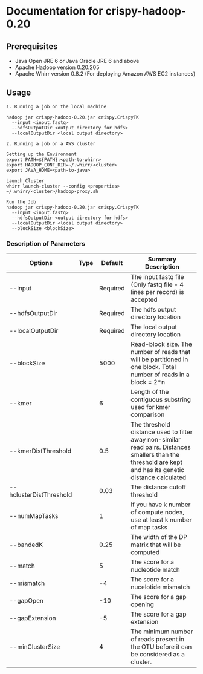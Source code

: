 # Documentation for crispy-hadoop-0.20

## Prerequisites
  * Java Open JRE 6 or Java Oracle JRE 6 and above
  * Apache Hadoop version 0.20.205
  * Apache Whirr version 0.8.2 (For deploying Amazon AWS EC2 instances)


## Usage
```
1. Running a job on the local machine

hadoop jar crispy-hadoop-0.20.jar crispy.CrispyTK
  --input <input.fastq>
  --hdfsOutputDir <output directory for hdfs>
  --localOutputDir <local output directory>

2. Running a job on a AWS cluster

Setting up the Environment
export PATH=${PATH}:<path-to-whirr>
export HADOOP_CONF_DIR=~/.whirr/<cluster>
export JAVA_HOME=<path-to-java>

Launch Cluster
whirr launch-cluster --config <properties>
~/.whirr/<cluster>/hadoop-proxy.sh

Run the Job
hadoop jar crispy-hadoop-0.20.jar crispy.CrispyTK
  --input <input.fastq>
  --hdfsOutputDir <output directory for hdfs>
  --localOutputDir <local output directory>
  --blockSize <blockSize>
```

### Description of Parameters

| Options | Type | Default | Summary Description |
|---------|------|---------|---------------------|
| --input | <Strng> | Required | The input fastq file (Only fastq file - 4 lines per record) is accepted |
| --hdfsOutputDir | <String> | Required | The hdfs output directory location |
| --localOutputDir | <String> | Required | The local output directory location |
| --blockSize | <Integer> | 5000 | Read-block size. The number of reads that will be partitioned in one block. Total number of reads in a block = 2*n |
| --kmer | <Integer> | 6 | Length of the contiguous substring used for kmer comparison |
| --kmerDistThreshold | <Double> | 0.5 | The threshold distance used to filter away non-similar read pairs. Distances smallers than the threshold are kept and has its genetic distance calculated |
| --hclusterDistThreshold | <Double> | 0.03 | The distance cutoff threshold |
| --numMapTasks | <Integer> | 1 | If you have k number of compute nodes, use at least k number of map tasks |
| --bandedK | <Double> | 0.25 | The width of the DP matrix that will be computed |
| --match | <Integer> | 5 | The score for a nucleotide match |
| --mismatch | <Integer> | -4 | The score for a nucelotide mismatch |
| --gapOpen | <Integer> | -10 | The score for a gap opening | 
| --gapExtension | <Integer> | -5 | The score for a gap extension |
| --minClusterSize | <Integer> | 4 | The minimum number of reads present in the OTU before it can be considered as a cluster. |